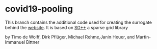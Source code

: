 # covid19-pooling

This branch contains the additional code used for creating the surrogate behind the [website](https://ipvs.informatik.uni-stuttgart.de/sgs/cgi-bin/JA/covid19/).
It is based on  [SG++](https://github.com/SGpp/SGpp) a sparse grid library

by Timo de Wolff, Dirk Pflüger, Michael Rehme,Janin Heuer, and Martin-Immanuel Bittner
